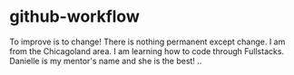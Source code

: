 # github-workflow
To improve is to change!
There is nothing permanent except change.
I am from the Chicagoland area.
I am learning how to code through Fullstacks.
Danielle is my mentor's name and she is the best!
..